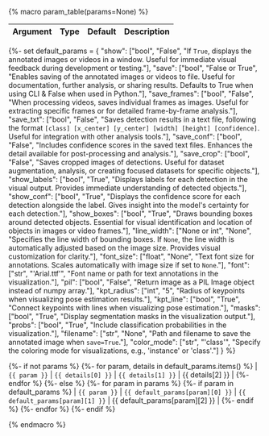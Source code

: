 {% macro param_table(params=None) %}

| Argument | Type | Default | Description |
| -------- | ---- | ------- | ----------- |

{%- set default_params = {
    "show": ["bool", "False", "If `True`, displays the annotated images or videos in a window. Useful for immediate visual feedback during development or testing."],
    "save": ["bool", "False or True", "Enables saving of the annotated images or videos to file. Useful for documentation, further analysis, or sharing results. Defaults to True when using CLI & False when used in Python."],
    "save_frames": ["bool", "False", "When processing videos, saves individual frames as images. Useful for extracting specific frames or for detailed frame-by-frame analysis."],
    "save_txt": ["bool", "False", "Saves detection results in a text file, following the format `[class] [x_center] [y_center] [width] [height] [confidence]`. Useful for integration with other analysis tools."],
    "save_conf": ["bool", "False", "Includes confidence scores in the saved text files. Enhances the detail available for post-processing and analysis."],
    "save_crop": ["bool", "False", "Saves cropped images of detections. Useful for dataset augmentation, analysis, or creating focused datasets for specific objects."],
    "show_labels": ["bool", "True", "Displays labels for each detection in the visual output. Provides immediate understanding of detected objects."],
    "show_conf": ["bool", "True", "Displays the confidence score for each detection alongside the label. Gives insight into the model's certainty for each detection."],
    "show_boxes": ["bool", "True", "Draws bounding boxes around detected objects. Essential for visual identification and location of objects in images or video frames."],
    "line_width": ["None or int", "None", "Specifies the line width of bounding boxes. If `None`, the line width is automatically adjusted based on the image size. Provides visual customization for clarity."],
    "font_size": ["float", "None", "Text font size for annotations. Scales automatically with image size if set to `None`."],
    "font": ["str", "'Arial.ttf'", "Font name or path for text annotations in the visualization."],
    "pil": ["bool", "False", "Return image as a PIL Image object instead of numpy array."],
    "kpt_radius": ["int", "5", "Radius of keypoints when visualizing pose estimation results."],
    "kpt_line": ["bool", "True", "Connect keypoints with lines when visualizing pose estimation."],
    "masks": ["bool", "True", "Display segmentation masks in the visualization output."],
    "probs": ["bool", "True", "Include classification probabilities in the visualization."],
    "filename": ["str", "None", "Path and filename to save the annotated image when `save=True`."],
    "color_mode": ["str", "'class'", "Specify the coloring mode for visualizations, e.g., 'instance' or 'class'."]
} %}

{%- if not params %}
{%- for param, details in default_params.items() %}
| `{{ param }}` | `{{ details[0] }}` | `{{ details[1] }}` | {{ details[2] }} |
{%- endfor %}
{%- else %}
{%- for param in params %}
{%- if param in default_params %}
| `{{ param }}` | `{{ default_params[param][0] }}` | `{{ default_params[param][1] }}` | {{ default_params[param][2] }} |
{%- endif %}
{%- endfor %}
{%- endif %}

{% endmacro %}
